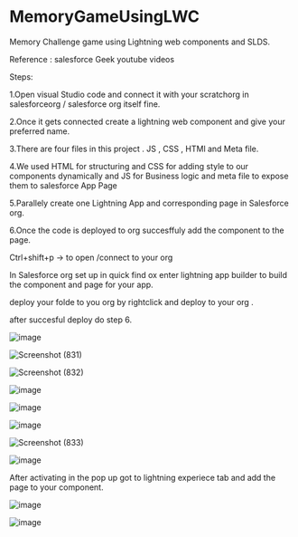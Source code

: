 # MemoryGameUsingLWC
Memory Challenge game using Lightning web components and SLDS.

Reference : salesforce Geek youtube videos 

Steps:

1.Open visual Studio code and connect it with your scratchorg in salesforceorg / salesforce org itself fine.

2.Once it gets connected create a lightning web component and give your preferred name.

3.There are four files in this project . JS , CSS , HTMl and Meta file.

4.We used HTML for structuring and CSS for adding style to our components dynamically and JS for Business logic and meta file to expose them to salesforce App Page

5.Parallely create one Lightning App and corresponding page in Salesforce org.

6.Once the code is deployed to org succesffuly add the component to the page.

Ctrl+shift+p -> to open /connect to your org

In Salesforce org set up in quick find ox enter lightning app builder to build the component and page for your app.

deploy your folde to you org by rightclick and deploy to your org .

after succesful deploy do step 6.

![image](https://github.com/Rajaganeshsaravanan/MemoryGameUsingLWC/assets/39477490/ac6590be-c538-4906-b855-d8ae311dd2e5)

![Screenshot (831)](https://github.com/Rajaganeshsaravanan/MemoryGameUsingLWC/assets/39477490/c6894a8e-9afe-4188-a86d-bcbed4114fd5)

![Screenshot (832)](https://github.com/Rajaganeshsaravanan/MemoryGameUsingLWC/assets/39477490/2973f46a-10e0-4c79-bac8-f5a5fba5dffa)

![image](https://github.com/Rajaganeshsaravanan/MemoryGameUsingLWC/assets/39477490/24d8cb89-027d-487e-8a45-cc20628259f5)


![image](https://github.com/Rajaganeshsaravanan/MemoryGameUsingLWC/assets/39477490/99d85b3a-03fd-4763-ba6e-b34cfc7514f3)

![image](https://github.com/Rajaganeshsaravanan/MemoryGameUsingLWC/assets/39477490/1b6fa151-ce8f-4774-9fd0-365fef8c8b4d)

![Screenshot (833)](https://github.com/Rajaganeshsaravanan/MemoryGameUsingLWC/assets/39477490/b83d34dd-a927-4730-8cc5-a374e59f5b4c)


![image](https://github.com/Rajaganeshsaravanan/MemoryGameUsingLWC/assets/39477490/185a2eaf-d6a8-40b4-89b2-f7f357a1fa8e)

After activating in the pop up got to lightning experiece tab and add the page to your component.

![image](https://github.com/Rajaganeshsaravanan/MemoryGameUsingLWC/assets/39477490/51be42d7-68bc-48b5-b9fb-cbeb33bfa5ed)


![image](https://github.com/Rajaganeshsaravanan/MemoryGameUsingLWC/assets/39477490/77345144-ff84-4923-9e0a-79fa91b95dea)
